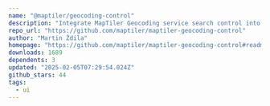 ```yaml
---
name: "@maptiler/geocoding-control"
description: "Integrate MapTiler Geocoding service search control into Svelte maps."
repo_url: "https://github.com/maptiler/maptiler-geocoding-control"
author: "Martin Ždila"
homepage: "https://github.com/maptiler/maptiler-geocoding-control#readme"
downloads: 1689
dependents: 3
updated: "2025-02-05T07:29:54.024Z"
github_stars: 44
tags: 
  - ui
---
```

